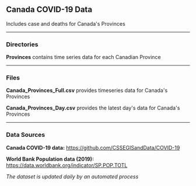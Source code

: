 ## Canada COVID-19 Data

Includes case and deaths for Canada's Provinces

------

### Directories

**Provinces** contains time series data for each Canadian Province

------


### Files

**Canada_Provinces_Full.csv** provides timeseries data for Canada's Provinces

**Canada_Provinces_Day.csv** provides the latest day's data for Canada's Provinces

------


### Data Sources

**Canada COVID-19 data:** https://github.com/CSSEGISandData/COVID-19

**World Bank Population data (2019):** https://data.worldbank.org/indicator/SP.POP.TOTL


_The dataset is updated daily by an automated process_